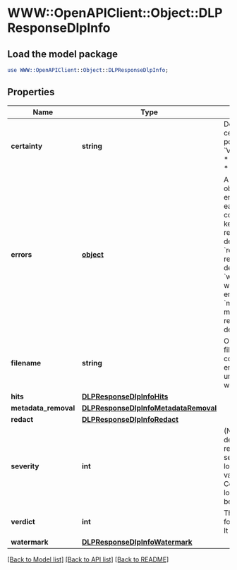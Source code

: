 # WWW::OpenAPIClient::Object::DLPResponseDlpInfo

## Load the model package
```perl
use WWW::OpenAPIClient::Object::DLPResponseDlpInfo;
```

## Properties
Name | Type | Description | Notes
------------ | ------------- | ------------- | -------------
**certainty** | **string** | Describes how certain the hit is, possible values:   * &#x60;Very Low&#x60;   * &#x60;Low&#x60;   * &#x60;Medium&#x60;   * &#x60;High&#x60;   * &#x60;Very High&#x60;  | [optional] 
**errors** | [**object**](.md) | A  list of error objects (empty if no errors happened), each error object contains following keys:   * &#x60;scan&#x60;: scan related error description   * &#x60;redact&#x60;: redaction related error description   * &#x60;watermark&#x60;: watermark related error description   * &#x60;metadata_removal&#x60;: metadata removal related error description  | [optional] 
**filename** | **string** | Output processed file name (pre-configured on engine settings under Core&#39;s worflow rule) | [optional] 
**hits** | [**DLPResponseDlpInfoHits**](DLPResponseDlpInfoHits.md) |  | [optional] 
**metadata_removal** | [**DLPResponseDlpInfoMetadataRemoval**](DLPResponseDlpInfoMetadataRemoval.md) |  | [optional] 
**redact** | [**DLPResponseDlpInfoRedact**](DLPResponseDlpInfoRedact.md) |  | [optional] 
**severity** | **int** | (NOTE: this field is deprecated): represents the severity of the data loss, possible values:   * &#x60;0&#x60; - Certainly is data loss   * &#x60;1&#x60; - Might be data loss  | [optional] 
**verdict** | **int** | The overall result for the scanned file. It can be   | index         | status                       |   |---------------|------------------------------|   | 0             | Clean                        |   | 1             | Found matched data           |   | 2             | Suspicious                   |   | 3             | Failed                       |   | 4             | Not scanned                  |  | [optional] 
**watermark** | [**DLPResponseDlpInfoWatermark**](DLPResponseDlpInfoWatermark.md) |  | [optional] 

[[Back to Model list]](../README.md#documentation-for-models) [[Back to API list]](../README.md#documentation-for-api-endpoints) [[Back to README]](../README.md)


